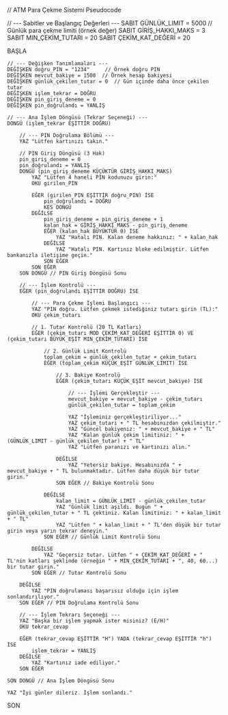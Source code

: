 // ATM Para Çekme Sistemi Pseudocode

// --- Sabitler ve Başlangıç Değerleri ---
SABIT GÜNLÜK_LIMIT = 5000 // Günlük para çekme limiti (örnek değer)
SABIT GİRİŞ_HAKKI_MAKS = 3
SABIT MIN_ÇEKİM_TUTARI = 20
SABIT ÇEKİM_KAT_DEĞERİ = 20

BAŞLA

    // --- Değişken Tanımlamaları ---
    DEĞİŞKEN doğru_PIN = "1234"     // Örnek doğru PIN
    DEĞİŞKEN mevcut_bakiye = 1500  // Örnek hesap bakiyesi
    DEĞİŞKEN günlük_çekilen_tutar = 0  // Gün içinde daha önce çekilen tutar
    DEĞİŞKEN işlem_tekrar = DOĞRU
    DEĞİŞKEN pin_giriş_deneme = 0
    DEĞİŞKEN pin_doğrulandı = YANLIŞ

    // --- Ana İşlem Döngüsü (Tekrar Seçeneği) ---
    DONGÜ (işlem_tekrar EŞİTTİR DOĞRU)

        // --- PIN Doğrulama Bölümü ---
        YAZ "Lütfen kartınızı takın."

        // PIN Giriş Döngüsü (3 Hak)
        pin_giriş_deneme = 0
        pin_doğrulandı = YANLIŞ
        DONGÜ (pin_giriş_deneme KÜÇÜKTÜR GİRİŞ_HAKKI_MAKS)
            YAZ "Lütfen 4 haneli PIN kodunuzu girin:"
            OKU girilen_PIN

            EĞER (girilen_PIN EŞİTTİR doğru_PIN) İSE
                pin_doğrulandı = DOĞRU
                KES DONGÜ
            DEĞİLSE
                pin_giriş_deneme = pin_giriş_deneme + 1
                kalan_hak = GİRİŞ_HAKKI_MAKS - pin_giriş_deneme
                EĞER (kalan_hak BÜYÜKTÜR 0) İSE
                    YAZ "Hatalı PIN. Kalan deneme hakkınız: " + kalan_hak
                DEĞİLSE
                    YAZ "Hatalı PIN. Kartınız bloke edilmiştir. Lütfen bankanızla iletişime geçin."
                SON EĞER
            SON EĞER
        SON DONGÜ // PIN Giriş Döngüsü Sonu

        // --- İşlem Kontrolü ---
        EĞER (pin_doğrulandı EŞİTTİR DOĞRU) İSE

            // --- Para Çekme İşlemi Başlangıcı ---
            YAZ "PIN doğru. Lütfen çekmek istediğiniz tutarı girin (TL):"
            OKU çekim_tutarı

            // 1. Tutar Kontrolü (20 TL Katları)
            EĞER (çekim_tutarı MOD ÇEKİM_KAT_DEĞERİ EŞİTTİR 0) VE (çekim_tutarı BÜYÜK_EŞİT MIN_ÇEKİM_TUTARI) İSE

                // 2. Günlük Limit Kontrolü
                toplam_çekim = günlük_çekilen_tutar + çekim_tutarı
                EĞER (toplam_çekim KÜÇÜK_EŞİT GÜNLÜK_LIMIT) İSE

                    // 3. Bakiye Kontrolü
                    EĞER (çekim_tutarı KÜÇÜK_EŞİT mevcut_bakiye) İSE
                        
                        // --- İşlemi Gerçekleştir ---
                        mevcut_bakiye = mevcut_bakiye - çekim_tutarı
                        günlük_çekilen_tutar = toplam_çekim
                        
                        YAZ "İşleminiz gerçekleştiriliyor..."
                        YAZ çekim_tutarı + " TL hesabınızdan çekilmiştir."
                        YAZ "Güncel bakiyeniz: " + mevcut_bakiye + " TL"
                        YAZ "Kalan günlük çekim limitiniz: " + (GÜNLÜK_LIMIT - günlük_çekilen_tutar) + " TL"
                        YAZ "Lütfen paranızı ve kartınızı alın."

                    DEĞİLSE
                        YAZ "Yetersiz bakiye. Hesabınızda " + mevcut_bakiye + " TL bulunmaktadır. Lütfen daha düşük bir tutar girin."
                    SON EĞER // Bakiye Kontrolü Sonu

                DEĞİLSE
                    kalan_limit = GÜNLÜK_LIMIT - günlük_çekilen_tutar
                    YAZ "Günlük limit aşıldı. Bugün " + günlük_çekilen_tutar + " TL çektiniz. Kalan limitiniz: " + kalan_limit + " TL"
                    YAZ "Lütfen " + kalan_limit + " TL'den düşük bir tutar girin veya yarın tekrar deneyin."
                SON EĞER // Günlük Limit Kontrolü Sonu

            DEĞİLSE
                YAZ "Geçersiz tutar. Lütfen " + ÇEKİM_KAT_DEĞERİ + " TL'nin katları şeklinde (örneğin " + MIN_ÇEKİM_TUTARI + ", 40, 60...) bir tutar girin."
            SON EĞER // Tutar Kontrolü Sonu

        DEĞİLSE
            YAZ "PIN doğrulaması başarısız olduğu için işlem sonlandırılıyor."
        SON EĞER // PIN Doğrulama Kontrolü Sonu

        // --- İşlem Tekrarı Seçeneği ---
        YAZ "Başka bir işlem yapmak ister misiniz? (E/H)"
        OKU tekrar_cevap
        
        EĞER (tekrar_cevap EŞİTTİR "H") YADA (tekrar_cevap EŞİTTİR "h") İSE
            işlem_tekrar = YANLIŞ
        DEĞİLSE
            YAZ "Kartınız iade ediliyor."
        SON EĞER

    SON DONGÜ // Ana İşlem Döngüsü Sonu

    YAZ "İyi günler dileriz. İşlem sonlandı."

SON


